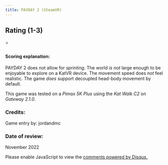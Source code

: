 ```yaml
---
title: PAYDAY 2 (SteamVR)
---
```


## Rating (1-3)
⭐

#### Scoring explanation:
PAYDAY 2 does not allow for *sprinting*.
The world *is not* large enough to be enjoyable to explore on a KatVR device.
The movement speed does *not* feel realistic.
The game *does* support decoupled head-body movement by default.

This game was tested on a *Pimax 5K Plus* using the *Kat Walk C2* on *Gateway 2.1.0*.
### Credits:
Game entry by: jordandmc

### Date of review:
November 2022

<div id="disqus_thread"></div>
<script>
    /**
    *  RECOMMENDED CONFIGURATION VARIABLES: EDIT AND UNCOMMENT THE SECTION BELOW TO INSERT DYNAMIC VALUES FROM YOUR PLATFORM OR CMS.
    *  LEARN WHY DEFINING THESE VARIABLES IS IMPORTANT: https://disqus.com/admin/universalcode/#configuration-variables    */
    /*
    var disqus_config = function () {
    this.page.url = PAGE_URL;  // Replace PAGE_URL with your page's canonical URL variable
    this.page.identifier = PAGE_IDENTIFIER; // Replace PAGE_IDENTIFIER with your page's unique identifier variable
    };
    */
    (function() { // DON'T EDIT BELOW THIS LINE
    var d = document, s = d.createElement('script');
    s.src = 'https://EXAMPLE.disqus.com/embed.js';
    s.setAttribute('data-timestamp', +new Date());
    (d.head || d.body).appendChild(s);
    })();
</script>
<noscript>Please enable JavaScript to view the <a href="https://disqus.com/?ref_noscript">comments powered by Disqus.</a></noscript>
